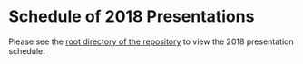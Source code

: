 Schedule of 2018 Presentations
============

Please see the [root directory of the repository](./../) to view the 2018 presentation schedule.
